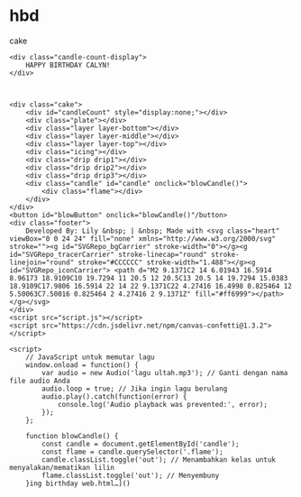 # hbd
cake

<!DOCTYPE html>
<html lang="en">
<head>
    <meta charset="UTF-8" />
    <title>Candle Blow</title>
    <meta name="viewport" content="width=device-width, initial-scale=1" />
    <link rel="stylesheet" href="https://cdnjs.cloudflare.com/ajax/libs/normalize/5.0.0/normalize.min.css" />
    <link rel="stylesheet" href="./style.css" />
    <script src="https://cdnjs.cloudflare.com/ajax/libs/prefixfree/1.0.7/prefixfree.min.js"></script>
</head>
<body>
</body>
</html>
    <audio id="birthdaySong" autoplay loop>
        <source src="lagu ultah.mp3" type="audio/mpeg">
        Your browser does not support the audio element.
    </audio>
    
    <div class="candle-count-display">
        HAPPY BIRTHDAY CALYN!
    </div>



    <div class="cake">
        <div id="candleCount" style="display:none;"></div>
        <div class="plate"></div>
        <div class="layer layer-bottom"></div>
        <div class="layer layer-middle"></div>
        <div class="layer layer-top"></div>
        <div class="icing"></div>
        <div class="drip drip1"></div>
        <div class="drip drip2"></div>
        <div class="drip drip3"></div>
        <div class="candle" id="candle" onclick="blowCandle()">
            <div class="flame"></div>
        </div>
    </div>
    <button id="blowButton" onclick="blowCandle()"/button>
    <div class="footer">
        Developed By: Lily &nbsp; | &nbsp; Made with <svg class="heart" viewBox="0 0 24 24" fill="none" xmlns="http://www.w3.org/2000/svg" stroke=""><g id="SVGRepo_bgCarrier" stroke-width="0"></g><g id="SVGRepo_tracerCarrier" stroke-linecap="round" stroke-linejoin="round" stroke="#CCCCCC" stroke-width="1.488"></g><g id="SVGRepo_iconCarrier"> <path d="M2 9.1371C2 14 6.01943 16.5914 8.96173 18.9109C10 19.7294 11 20.5 12 20.5C13 20.5 14 19.7294 15.0383 18.9109C17.9806 16.5914 22 14 22 9.1371C22 4.27416 16.4998 0.825464 12 5.50063C7.50016 0.825464 2 4.27416 2 9.1371Z" fill="#ff6999"></path> </g></svg>
    </div>
    <script src="script.js"></script>
    <script src="https://cdn.jsdelivr.net/npm/canvas-confetti@1.3.2"></script>
    
    <script>
        // JavaScript untuk memutar lagu
        window.onload = function() {
            var audio = new Audio('lagu ultah.mp3'); // Ganti dengan nama file audio Anda
            audio.loop = true; // Jika ingin lagu berulang
            audio.play().catch(function(error) {
                console.log('Audio playback was prevented:', error);
            });
        };

        function blowCandle() {
            const candle = document.getElementById('candle');
            const flame = candle.querySelector('.flame');
            candle.classList.toggle('out'); // Menambahkan kelas untuk menyalakan/mematikan lilin
            flame.classList.toggle('out'); // Menyembuny
        }ing birthday web.html…]()
